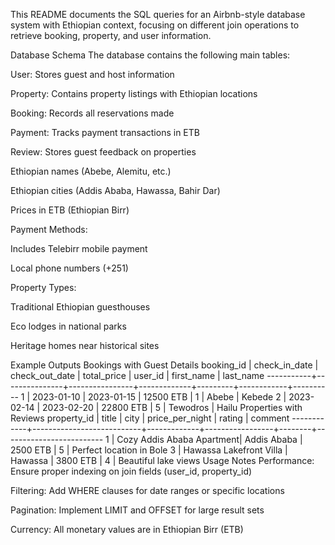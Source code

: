 This README documents the SQL queries for an Airbnb-style database system with Ethiopian context, focusing on different join operations to retrieve booking, property, and user information.

Database Schema
The database contains the following main tables:

User: Stores guest and host information

Property: Contains property listings with Ethiopian locations

Booking: Records all reservations made

Payment: Tracks payment transactions in ETB

Review: Stores guest feedback on properties


Ethiopian names (Abebe, Alemitu, etc.)

Ethiopian cities (Addis Ababa, Hawassa, Bahir Dar)

Prices in ETB (Ethiopian Birr)

Payment Methods:

Includes Telebirr mobile payment

Local phone numbers (+251)

Property Types:

Traditional Ethiopian guesthouses

Eco lodges in national parks

Heritage homes near historical sites

Example Outputs
Bookings with Guest Details
booking_id | check_in_date | check_out_date | total_price | user_id | first_name | last_name
-----------+---------------+----------------+-------------+---------+------------+----------
1          | 2023-01-10    | 2023-01-15     | 12500 ETB   | 1       | Abebe      | Kebede
2          | 2023-02-14    | 2023-02-20     | 22800 ETB   | 5       | Tewodros   | Hailu
Properties with Reviews
property_id | title                     | city        | price_per_night | rating | comment
------------+---------------------------+-------------+-----------------+--------+-------------------------
1           | Cozy Addis Ababa Apartment| Addis Ababa | 2500 ETB        | 5      | Perfect location in Bole
3           | Hawassa Lakefront Villa   | Hawassa     | 3800 ETB        | 4      | Beautiful lake views
Usage Notes
Performance: Ensure proper indexing on join fields (user_id, property_id)

Filtering: Add WHERE clauses for date ranges or specific locations

Pagination: Implement LIMIT and OFFSET for large result sets

Currency: All monetary values are in Ethiopian Birr (ETB)

